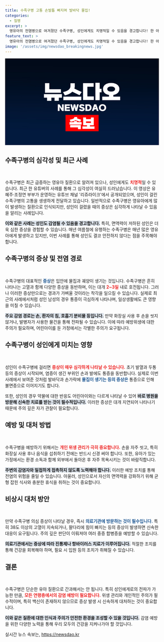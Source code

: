 ```yaml
---
title: 수족구병 고통 손발톱 빠지며 발바닥 물집!
categories:
  - 질병
excerpt: >
  영유아의 전염병으로 여겨졌던 수족구병, 성인에게도 치명적일 수 있음을 경고합니다! 한 아빠가 아들에게 옮은 뒤, 손발톱이 빠지는 아픔을 겪었다고 합니다. 이제 주의가 필요합니다!
feature_text: >
  영유아의 전염병으로 여겨졌던 수족구병, 성인에게도 치명적일 수 있음을 경고합니다! 한 아빠가 아들에게 옮은 뒤, 손발톱이 빠지는 아픔을 겪었다고 합니다. 이제 주의가 필요합니다!
image: '/assets/img/newsdao_breakingnews.jpg'
---
```


<p><img src="/assets/img/newsdao_breakingnews.jpg" alt="ontimetimes 속보" /></p>

<h2 data-ke-size="size26">수족구병의 심각성 및 최근 사례</h2>

<p data-ke-size="size16">&nbsp;</p>

<p>수족구병은 최근 급증하는 영유아 질환으로 알려져 있으나, 성인에게도 <b><span style="color: #ee2323;">치명적</span></b>일 수 있습니다. 최근 한 유튜버의 사례를 통해 그 심각성이 여실히 드러났습니다. 이 영상은 유혜주·조정연 부부가 운영하는 유튜브 채널 '리쥬라이크'에서 공개되었으며, 성인이 걸린 수족구병의 고통을 생생하게 전달하고 있습니다. 일반적으로 수족구병은 영유아에게 많이 발생하는 질환으로 인식되지만, 성인이 걸렸을 때의 증상은 심각하게 나타날 수 있음을 알리는 사례입니다. </p>

<p><b><span style="background-color: #21538527;">이와 같은 사례는 성인도 감염될 수 있음을 경고합니다.</span></b> 특히, 면역력이 저하된 성인은 더욱 심한 증상을 경험할 수 있습니다. 매년 여름철에 유행하는 수족구병은 매년 많은 영유아에게 발생하고 있지만, 이번 사례를 통해 성인도 결코 안전하지 않다는 점을 주목해야 합니다.</p>

<h2 data-ke-size="size26">수족구병의 증상 및 전염 경로</h2>

<p data-ke-size="size16">&nbsp;</p>

<p>수족구병의 대표적인 <b><span style="color: #1a5490;">증상</span></b>은 입안에 물집과 궤양이 생기는 것입니다. 수족구병은 흔히 나타나는 고열과 함께 다양한 증상을 동반하며, 이는 대개 <b><span style="color: #ee2323;">2~3일</span></b> 내로 호전됩니다. 그러나 이러한 증상만으로는 경과가 가벼울 것이라는 착각을 일으킬 수 있습니다. 실제로 최근의 사례에서처럼 성인 남성의 경우 통증이 극심하게 나타나며, 일상생활에도 큰 영향을 미칠 수 있습니다.</p>

<p><b><span style="background-color: #21538527;">주요 감염 경로는 손, 환자의 침, 호흡기 분비물 등입니다.</span></b> 만약 화장실 사용 후 손을 씻지 않거나, 발병자가 사용한 물건을 통해 전파될 수 있습니다. 이에 따라 예방위생에 대한 주의가 필요하며, 어린아이를 둔 가정에서는 각별한 주의가 요구됩니다.</p>

<h2 data-ke-size="size26">수족구병이 성인에게 미치는 영향</h2>

<p data-ke-size="size16">&nbsp;</p>

<p>성인이 수족구병에 걸리면 <b><span style="color: #ee2323;">증상이 매우 심각하게 나타날 수 있습니다.</span></b> 초기 발열과 두통 등의 증상이 시작되며, 염증이 생긴 부위인 손과 발에도 통증을 동반합니다. 실제로 이번 사례에서 보여준 것처럼 발바닥과 손가락에 <b><span style="color: #1a5490;">물집이 생기는 등의 증상은</span></b> 통증으로 인해 불면증으로 이어지기도 합니다. </p>

<p>또한, 성인의 경우 약물에 대한 반응도 어린아이와는 다르게 나타날 수 있어 <b><span style="background-color: #21538527;">바로 병원을 방문해 신속한 치료를 받는 것이 필수적입니다.</span></b> 이러한 증상은 대개 지연되어 나타나기 때문에 주의 깊은 자가 관찰이 필요합니다.</p>

<h2 data-ke-size="size26">예방 및 대처 방법</h2>

<p data-ke-size="size16">&nbsp;</p>

<p>수족구병을 예방하기 위해서는 <b><span style="color: #ee2323;">개인 위생 관리가 극히 중요합니다.</span></b> 손을 자주 씻고, 특히 화장실 사용 후나 음식을 섭취하기 전에는 반드시 신경 써야 합니다. 또한, 유아가 있는 가정에서는 환경 소독과 함께 외부에서 돌아온 후 자주 목욕시키는 것이 바람직합니다. </p>

<p><b><span style="background-color: #21538527;">주변의 감염자와 밀접하게 접촉하지 않도록 노력해야 합니다.</span></b> 이러한 예방 조치를 통해 전염의 위험을 줄일 수 있습니다. 아울러, 성인으로서 자신의 면역력을 강화하기 위해 균형 잡힌 식사와 충분한 휴식을 취하는 것이 중요합니다.</p>

<h2 data-ke-size="size26">비상시 대처 방안</h2>

<p data-ke-size="size16">&nbsp;</p>

<p>만약 수족구병 의심 증상이 나타날 경우, 즉시 <b><span style="color: #1a5490;">의료기관에 방문하는 것이 필수입니다.</span></b> 특히 38도 이상의 고열이 지속되거나, 팔다리에 힘이 빠지는 등의 증상이 발생하면 신속한 대응이 요구됩니다. 주의 깊은 판단이 이뤄져야 여러 중증 합병증을 예방할 수 있습니다. </p>

<p><b><span style="background-color: #21538527;">의료기관에서는 증상에 따라 진통제나 항바이러스 치료가 이루어집니다.</span></b> 적절한 조치를 통해 건강을 회복해야 하며, 필요 시 입원 등의 조치가 취해질 수 있습니다. </p>

<h2 data-ke-size="size26">결론</h2>

<p data-ke-size="size16">&nbsp;</p>

<p>수족구병은 단순한 유아 질환으로 간과해서는 안 됩니다. 특히 성인에게로의 전파가 가능한 만큼, <b><span style="color: #ee2323;">모든 연령층에서의 감염 예방이 필요합니다.</span></b> 위생 관리와 개인적인 주의가 필수적이며, 특히 백신이 존재하지 않으므로 증상 발생 시 신속하게 대처하는 것이 중요합니다. </p>

<p><b><span style="background-color: #21538527;">이와 같은 질환에 대한 인식과 주의가 안전한 환경을 조성할 수 있을 것입니다.</span></b> 감염 예방을 위한 다양한 노력을 통해 우리 모두의 건강을 지켜나가야 할 것입니다.</p>
실시간 뉴스 속보는, <a href="https://newsdao.kr" rel="dofollow">https://newsdao.kr</a>


